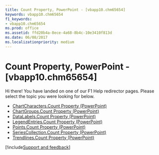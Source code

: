 ```yaml
---
title: Count Property, PowerPoint - [vbapp10.chm65654]
keywords: vbapp10.chm65654
f1_keywords:
- vbapp10.chm65654
ms.prod: office
ms.assetid: ffd20b4a-8ece-4a68-8b4c-10e3410f813d
ms.date: 06/08/2017
ms.localizationpriority: medium
---
```



# Count Property, PowerPoint - [vbapp10.chm65654]

Hi there! You have landed on one of our F1 Help redirector pages. Please select the topic you were looking for below.

- [ChartCharacters.Count Property (PowerPoint)](https://msdn.microsoft.com/library/99e1634b-49de-220e-e0e1-cfb31a1ba73a%28Office.15%29.aspx)
- [ChartGroups.Count Property (PowerPoint)](https://msdn.microsoft.com/library/184188d8-37b8-d057-5378-a1d649d528da%28Office.15%29.aspx)
- [DataLabels.Count Property (PowerPoint)](https://msdn.microsoft.com/library/1f6645da-2b72-c8c8-b8a5-0b143eee5a7e%28Office.15%29.aspx)
- [LegendEntries.Count Property (PowerPoint)](https://msdn.microsoft.com/library/bb210ac1-db8b-0b90-b580-f368daed7deb%28Office.15%29.aspx)
- [Points.Count Property (PowerPoint)](https://msdn.microsoft.com/library/263044ee-6f0c-c8ae-c6ab-7976dd51e0ae%28Office.15%29.aspx)
- [SeriesCollection.Count Property (PowerPoint)](https://msdn.microsoft.com/library/527e7502-d84e-8884-b0df-7d44cbe89f3f%28Office.15%29.aspx)
- [Trendlines.Count Property (PowerPoint)](https://msdn.microsoft.com/library/e4e02ec4-1581-382a-1524-0da7929e13e6%28Office.15%29.aspx)

[!include[Support and feedback](~/includes/feedback-boilerplate.md)]